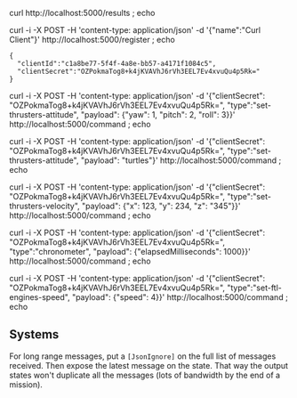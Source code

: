 curl http://localhost:5000/results ; echo

curl -i -X POST -H 'content-type: application/json' -d '{"name":"Curl Client"}' http://localhost:5000/register ; echo

```
{
  "clientId":"c1a8be77-5f4f-4a8e-bb57-a4171f1084c5",
  "clientSecret":"OZPokmaTog8+k4jKVAVhJ6rVh3EEL7Ev4xvuQu4p5Rk="
}
```

curl -i -X POST -H 'content-type: application/json' -d '{"clientSecret": "OZPokmaTog8+k4jKVAVhJ6rVh3EEL7Ev4xvuQu4p5Rk=", "type":"set-thrusters-attitude", "payload": {"yaw": 1, "pitch": 2, "roll": 3}}' http://localhost:5000/command ; echo

curl -i -X POST -H 'content-type: application/json' -d '{"clientSecret": "OZPokmaTog8+k4jKVAVhJ6rVh3EEL7Ev4xvuQu4p5Rk=", "type":"set-thrusters-attitude", "payload": "turtles"}' http://localhost:5000/command ; echo

curl -i -X POST -H 'content-type: application/json' -d '{"clientSecret": "OZPokmaTog8+k4jKVAVhJ6rVh3EEL7Ev4xvuQu4p5Rk=", "type":"set-thrusters-velocity", "payload": {"x": 123, "y": 234, "z": "345"}}' http://localhost:5000/command ; echo

curl -i -X POST -H 'content-type: application/json' -d '{"clientSecret": "OZPokmaTog8+k4jKVAVhJ6rVh3EEL7Ev4xvuQu4p5Rk=", "type":"chronometer", "payload": {"elapsedMilliseconds": 1000}}' http://localhost:5000/command ; echo

curl -i -X POST -H 'content-type: application/json' -d '{"clientSecret": "OZPokmaTog8+k4jKVAVhJ6rVh3EEL7Ev4xvuQu4p5Rk=", "type":"set-ftl-engines-speed", "payload": {"speed": 4}}' http://localhost:5000/command ; echo




## Systems

For long range messages, put a `[JsonIgnore]` on the full list of messages received.
Then expose the latest message on the state.
That way the output states won't duplicate all the messages (lots of bandwidth by the end of a mission).



